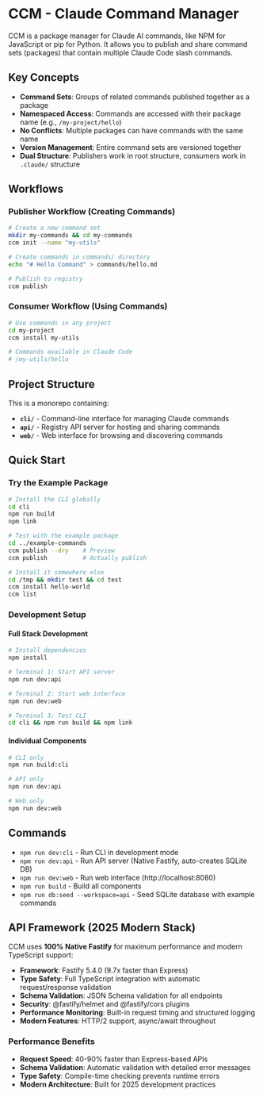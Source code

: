 # CCM - Claude Command Manager

CCM is a package manager for Claude AI commands, like NPM for JavaScript or pip for Python. It allows you to publish and share command sets (packages) that contain multiple Claude Code slash commands.

## Key Concepts

- **Command Sets**: Groups of related commands published together as a package
- **Namespaced Access**: Commands are accessed with their package name (e.g., `/my-project/hello`)
- **No Conflicts**: Multiple packages can have commands with the same name
- **Version Management**: Entire command sets are versioned together
- **Dual Structure**: Publishers work in root structure, consumers work in `.claude/` structure

## Workflows

### Publisher Workflow (Creating Commands)
```bash
# Create a new command set
mkdir my-commands && cd my-commands
ccm init --name "my-utils"

# Create commands in commands/ directory
echo "# Hello Command" > commands/hello.md

# Publish to registry
ccm publish
```

### Consumer Workflow (Using Commands)
```bash
# Use commands in any project
cd my-project
ccm install my-utils

# Commands available in Claude Code
# /my-utils/hello
```

## Project Structure

This is a monorepo containing:

- **`cli/`** - Command-line interface for managing Claude commands
- **`api/`** - Registry API server for hosting and sharing commands
- **`web/`** - Web interface for browsing and discovering commands

## Quick Start

### Try the Example Package
```bash
# Install the CLI globally
cd cli
npm run build
npm link

# Test with the example package
cd ../example-commands
ccm publish --dry    # Preview
ccm publish          # Actually publish

# Install it somewhere else
cd /tmp && mkdir test && cd test
ccm install hello-world
ccm list
```

### Development Setup

#### Full Stack Development
```bash
# Install dependencies
npm install

# Terminal 1: Start API server
npm run dev:api

# Terminal 2: Start web interface
npm run dev:web

# Terminal 3: Test CLI
cd cli && npm run build && npm link
```

#### Individual Components
```bash
# CLI only
npm run build:cli

# API only
npm run dev:api

# Web only
npm run dev:web
```

## Commands

- `npm run dev:cli` - Run CLI in development mode
- `npm run dev:api` - Run API server (Native Fastify, auto-creates SQLite DB)
- `npm run dev:web` - Run web interface (http://localhost:8080)
- `npm run build` - Build all components
- `npm run db:seed --workspace=api` - Seed SQLite database with example commands

## API Framework (2025 Modern Stack)

CCM uses **100% Native Fastify** for maximum performance and modern TypeScript support:

- **Framework**: Fastify 5.4.0 (9.7x faster than Express)
- **Type Safety**: Full TypeScript integration with automatic request/response validation
- **Schema Validation**: JSON Schema validation for all endpoints
- **Security**: @fastify/helmet and @fastify/cors plugins
- **Performance Monitoring**: Built-in request timing and structured logging
- **Modern Features**: HTTP/2 support, async/await throughout

### Performance Benefits
- **Request Speed**: 40-90% faster than Express-based APIs
- **Schema Validation**: Automatic validation with detailed error messages
- **Type Safety**: Compile-time checking prevents runtime errors
- **Modern Architecture**: Built for 2025 development practices
